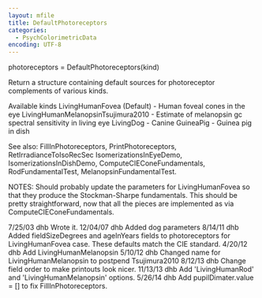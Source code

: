 ```yaml
---
layout: mfile
title: DefaultPhotoreceptors
categories:
  - PsychColorimetricData
encoding: UTF-8
---
```


photoreceptors = DefaultPhotoreceptors(kind)

Return a structure containing default sources
for photoreceptor complements of various kinds.

Available kinds
  LivingHumanFovea (Default) - Human foveal cones in the eye
  LivingHumanMelanopsinTsujimura2010 - Estimate of melanopsin gc spectral sensitivity in living eye
  LivingDog - Canine
  GuineaPig - Guinea pig in dish

See also:  FillInPhotoreceptors, PrintPhotoreceptors, RetIrradianceToIsoRecSec
 IsomerizationsInEyeDemo, IsomerizationsInDishDemo, ComputeCIEConeFundamentals,
 RodFundamentalTest, MelanopsinFundamentalTest.

NOTES: Should probably update the parameters for LivingHumanFovea so that
they produce the Stockman-Sharpe fundamentals.  This should be pretty
straightforward, now that all the pieces are implemented as via ComputeCIEConeFundamentals.

7/25/03  dhb  Wrote it.
12/04/07 dhb  Added dog parameters
8/14/11  dhb  Added fieldSizeDegrees and ageInYears fields to photoreceptors for LivingHumanFovea case.
              These defaults match the CIE standard.
4/20/12  dhb  Add LivingHumanMelanopsin
5/10/12  dhb  Changed name for LivingHumanMelanopsin to postpend Tsujimura2010
8/12/13  dhb  Change field order to make printouts look nicer.
11/13/13 dhb  Add 'LivingHumanRod' and 'LivingHumanMelanopsin' options.
5/26/14  dhb  Add pupilDimater.value = [] to fix FillInPhotoreceptors.